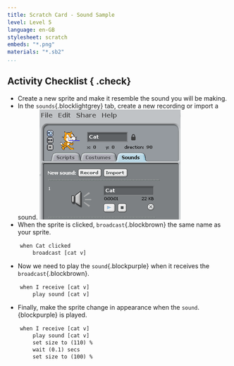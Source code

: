 ```yaml
---
title: Scratch Card - Sound Sample
level: Level 5
language: en-GB
stylesheet: scratch
embeds: "*.png"
materials: "*.sb2"
...
```


## Activity Checklist { .check}

+ Create a new sprite and make it resemble the sound you will be making.
+ In the `sounds`{.blocklightgrey} tab, create a new recording or import a sound.
![cat sound sample](sound-sample.png)
+ When the sprite is clicked, `broadcast`{.blockbrown} the same name as your sprite.
```blocks
    when Cat clicked
        broadcast [cat v]
```

+ Now we need to play the `sound`{.blockpurple} when it receives the `broadcast`{.blockbrown}.
```blocks
    when I receive [cat v]
        play sound [cat v]
```

+ Finally, make the sprite change in appearance when the `sound`.{blockpurple} is played.
```blocks
    when I receive [cat v]
        play sound [cat v]
        set size to (110) %
        wait (0.1) secs
        set size to (100) %
```
